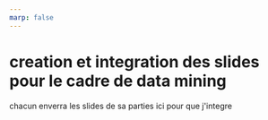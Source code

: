 ```yaml
---
marp: false
---
```


# creation et integration des slides pour le cadre de data mining
chacun enverra les slides de sa parties ici pour que j'integre
